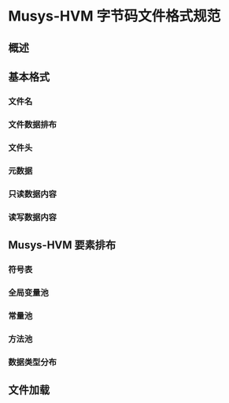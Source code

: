# Musys-HVM 字节码文件格式规范

## 概述

## 基本格式

### 文件名

### 文件数据排布

### 文件头

### 元数据

### 只读数据内容

### 读写数据内容

## Musys-HVM 要素排布

### 符号表

### 全局变量池

### 常量池

### 方法池

### 数据类型分布

## 文件加载